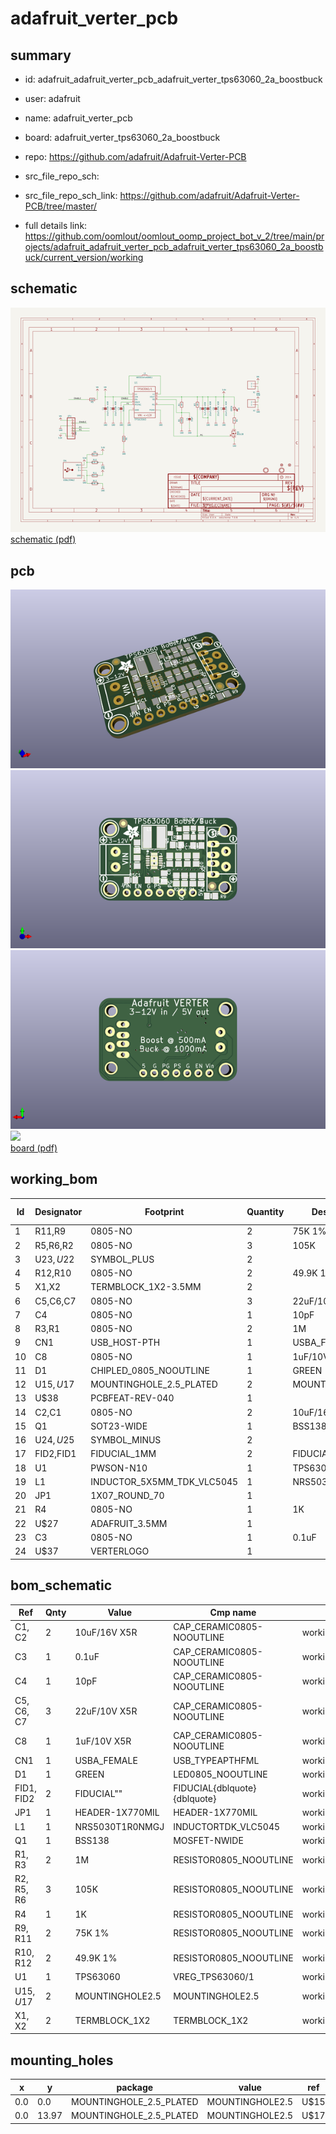 # adafruit_verter_pcb
 
## summary 
* id: adafruit_adafruit_verter_pcb_adafruit_verter_tps63060_2a_boostbuck
* user: adafruit
* name: adafruit_verter_pcb
* board: adafruit_verter_tps63060_2a_boostbuck
* repo: https://github.com/adafruit/Adafruit-Verter-PCB



* src_file_repo_sch: 
* src_file_repo_sch_link: https://github.com/adafruit/Adafruit-Verter-PCB/tree/master/
* full details link: https://github.com/oomlout/oomlout_oomp_project_bot_v_2/tree/main/projects/adafruit_adafruit_verter_pcb_adafruit_verter_tps63060_2a_boostbuck/current_version/working  

## schematic  
![](working_schematic_600.png)  
[schematic (pdf)](working_schematic.pdf) 






















## pcb  
![](working_3d_600.png) 
![](working_3d_front_600.png)  
![](working_3d_back_600.png)  
![](working_600.png)  
[board (pdf)](working.pdf)  

## working_bom
| Id | Designator | Footprint | Quantity | Designation | Supplier and ref |  | None | 
| --- | --- | --- | --- | --- | --- | --- | --- | 
| 1 | R11,R9 | 0805-NO | 2 | 75K 1% |  |  | [''] | 
| 2 | R5,R6,R2 | 0805-NO | 3 | 105K |  |  | [''] | 
| 3 | U$23,U$22 | SYMBOL_PLUS | 2 |  |  |  | [''] | 
| 4 | R12,R10 | 0805-NO | 2 | 49.9K 1% |  |  | [''] | 
| 5 | X1,X2 | TERMBLOCK_1X2-3.5MM | 2 |  |  |  | [''] | 
| 6 | C5,C6,C7 | 0805-NO | 3 | 22uF/10V X5R |  |  | [''] | 
| 7 | C4 | 0805-NO | 1 | 10pF |  |  | [''] | 
| 8 | R3,R1 | 0805-NO | 2 | 1M |  |  | [''] | 
| 9 | CN1 | USB_HOST-PTH | 1 | USBA_FEMALE |  |  | [''] | 
| 10 | C8 | 0805-NO | 1 | 1uF/10V X5R |  |  | [''] | 
| 11 | D1 | CHIPLED_0805_NOOUTLINE | 1 | GREEN |  |  | [''] | 
| 12 | U$15,U$17 | MOUNTINGHOLE_2.5_PLATED | 2 | MOUNTINGHOLE2.5 |  |  | [''] | 
| 13 | U$38 | PCBFEAT-REV-040 | 1 |  |  |  | [''] | 
| 14 | C2,C1 | 0805-NO | 2 | 10uF/16V X5R |  |  | [''] | 
| 15 | Q1 | SOT23-WIDE | 1 | BSS138 |  |  | [''] | 
| 16 | U$24,U$25 | SYMBOL_MINUS | 2 |  |  |  | [''] | 
| 17 | FID2,FID1 | FIDUCIAL_1MM | 2 | FIDUCIAL" |  |  | [''] | 
| 18 | U1 | PWSON-N10 | 1 | TPS63060 |  |  | [''] | 
| 19 | L1 | INDUCTOR_5X5MM_TDK_VLC5045 | 1 | NRS5030T1R0NMGJ  |  |  | [''] | 
| 20 | JP1 | 1X07_ROUND_70 | 1 |  |  |  | [''] | 
| 21 | R4 | 0805-NO | 1 | 1K |  |  | [''] | 
| 22 | U$27 | ADAFRUIT_3.5MM | 1 |  |  |  | [''] | 
| 23 | C3 | 0805-NO | 1 | 0.1uF |  |  | [''] | 
| 24 | U$37 | VERTERLOGO | 1 |  |  |  | [''] | 


## bom_schematic
| Ref | Qnty | Value | Cmp name | Footprint | Description | Vendor | DNP | 
| --- | --- | --- | --- | --- | --- | --- | --- | 
| C1, C2 | 2 | 10uF/16V X5R | CAP_CERAMIC0805-NOOUTLINE | working:0805-NO |  |  |  | 
| C3 | 1 | 0.1uF | CAP_CERAMIC0805-NOOUTLINE | working:0805-NO |  |  |  | 
| C4 | 1 | 10pF | CAP_CERAMIC0805-NOOUTLINE | working:0805-NO |  |  |  | 
| C5, C6, C7 | 3 | 22uF/10V X5R | CAP_CERAMIC0805-NOOUTLINE | working:0805-NO |  |  |  | 
| C8 | 1 | 1uF/10V X5R | CAP_CERAMIC0805-NOOUTLINE | working:0805-NO |  |  |  | 
| CN1 | 1 | USBA_FEMALE | USB_TYPEAPTHFML | working:USB_HOST-PTH |  |  |  | 
| D1 | 1 | GREEN | LED0805_NOOUTLINE | working:CHIPLED_0805_NOOUTLINE |  |  |  | 
| FID1, FID2 | 2 | FIDUCIAL"" | FIDUCIAL{dblquote}{dblquote} | working:FIDUCIAL_1MM |  |  |  | 
| JP1 | 1 | HEADER-1X770MIL | HEADER-1X770MIL | working:1X07_ROUND_70 |  |  |  | 
| L1 | 1 | NRS5030T1R0NMGJ  | INDUCTORTDK_VLC5045 | working:INDUCTOR_5X5MM_TDK_VLC5045 |  |  |  | 
| Q1 | 1 | BSS138 | MOSFET-NWIDE | working:SOT23-WIDE |  |  |  | 
| R1, R3 | 2 | 1M | RESISTOR0805_NOOUTLINE | working:0805-NO |  |  |  | 
| R2, R5, R6 | 3 | 105K | RESISTOR0805_NOOUTLINE | working:0805-NO |  |  |  | 
| R4 | 1 | 1K | RESISTOR0805_NOOUTLINE | working:0805-NO |  |  |  | 
| R9, R11 | 2 | 75K 1% | RESISTOR0805_NOOUTLINE | working:0805-NO |  |  |  | 
| R10, R12 | 2 | 49.9K 1% | RESISTOR0805_NOOUTLINE | working:0805-NO |  |  |  | 
| U1 | 1 | TPS63060 | VREG_TPS63060/1 | working:PWSON-N10 |  |  |  | 
| U$15, U$17 | 2 | MOUNTINGHOLE2.5 | MOUNTINGHOLE2.5 | working:MOUNTINGHOLE_2.5_PLATED |  |  |  | 
| X1, X2 | 2 | TERMBLOCK_1X2 | TERMBLOCK_1X2 | working:TERMBLOCK_1X2-3.5MM |  |  |  | 


## mounting_holes
| x | y | package | value | ref | size | 
| --- | --- | --- | --- | --- | --- | 
| 0.0 | 0.0 | MOUNTINGHOLE_2.5_PLATED | MOUNTINGHOLE2.5 | U$15 | m3 | 
| 0.0 | 13.97 | MOUNTINGHOLE_2.5_PLATED | MOUNTINGHOLE2.5 | U$17 | m3 | 


